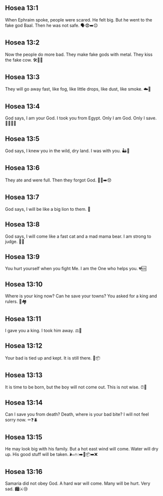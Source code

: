## Hosea 13:1
When Ephraim spoke, people were scared. He felt big. But he went to the fake god Baal. Then he was not safe. 🗣️😨➡️😔
## Hosea 13:2
Now the people do more bad. They make fake gods with metal. They kiss the fake cow. 🛠️🐄😞
## Hosea 13:3
They will go away fast, like fog, like little drops, like dust, like smoke. ☁️💨
## Hosea 13:4
God says, I am your God. I took you from Egypt. Only I am God. Only I save. 🙌🇪🇬🛟
## Hosea 13:5
God says, I knew you in the wild, dry land. I was with you. 🏜️🤝
## Hosea 13:6
They ate and were full. Then they forgot God. 🍞😋➡️😞
## Hosea 13:7
God says, I will be like a big lion to them. 🦁
## Hosea 13:8
God says, I will come like a fast cat and a mad mama bear. I am strong to judge. 🐆🐻
## Hosea 13:9
You hurt yourself when you fight Me. I am the One who helps you. 💔🆘
## Hosea 13:10
Where is your king now? Can he save your towns? You asked for a king and rulers. 👑🏘️
## Hosea 13:11
I gave you a king. I took him away. ⚖️👑
## Hosea 13:12
Your bad is tied up and kept. It is still there. 🧵📦
## Hosea 13:13
It is time to be born, but the boy will not come out. This is not wise. ⏰👶
## Hosea 13:14
Can I save you from death? Death, where is your bad bite? I will not feel sorry now. ⚰️❓🪲
## Hosea 13:15
He may look big with his family. But a hot east wind will come. Water will dry up. His good stuff will be taken. 🌬️🔥💧➡️🥵📦➡️❌
## Hosea 13:16
Samaria did not obey God. A hard war will come. Many will be hurt. Very sad. 🏙️⚔️😢
